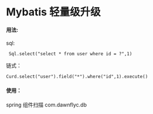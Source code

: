 # Mybatis 轻量级升级

#### 用法:

sql:

```
 Sql.select("select * from user where id = ?",1)
```

链式：

```
Curd.select("user").field("*").where("id",1).execute()
```

#### 使用：

spring 组件扫描 com.dawnflyc.db
